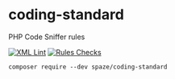 # coding-standard
PHP Code Sniffer rules

[![XML Lint](https://github.com/spaze/coding-standard/actions/workflows/xml.yml/badge.svg)](https://github.com/spaze/coding-standard/actions/workflows/xml.yml)
[![Rules Checks](https://github.com/spaze/coding-standard/actions/workflows/rules.yml/badge.svg)](https://github.com/spaze/coding-standard/actions/workflows/rules.yml)

```
composer require --dev spaze/coding-standard
```
